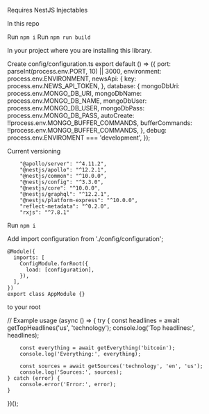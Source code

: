 Requires NestJS Injectables

In this repo

Run `npm i`
Run `npm run build`

In your project where you are installing this library.

Create
config/configuration.ts
export default () => ({
    port: parseInt(process.env.PORT, 10) || 3000,
    environment: process.env.ENVIRONMENT,
    newsApi: {
        key: process.env.NEWS_API_TOKEN,
    },
    database: {
        mongoDbUri: process.env.MONGO_DB_URI,
        mongoDbName: process.env.MONGO_DB_NAME,
        mongoDbUser: process.env.MONGO_DB_USER,
        mongoDbPass: process.env.MONGO_DB_PASS,
        autoCreate: !!process.env.MONGO_BUFFER_COMMANDS,
        bufferCommands: !!process.env.MONGO_BUFFER_COMMANDS,
    },
    debug: process.env.ENVIROMENT === 'development',
  });

Current versioning
``` 
    "@apollo/server": "^4.11.2",
    "@nestjs/apollo": "^12.2.1",
    "@nestjs/common": "^10.0.0",
    "@nestjs/config": "^3.3.0",
    "@nestjs/core": "^10.0.0",
    "@nestjs/graphql": "^12.2.1",
    "@nestjs/platform-express": "^10.0.0",
    "reflect-metadata": "^0.2.0",
    "rxjs": "^7.8.1"
```

Run `npm i`

Add
import configuration from './config/configuration';

```
@Module({
  imports: [
    ConfigModule.forRoot({
      load: [configuration],
    }),
  ],
})
export class AppModule {}
```
to your root


// Example usage
(async () => {
    try {
        const headlines = await getTopHeadlines('us', 'technology');
        console.log('Top headlines:', headlines);

        const everything = await getEverything('bitcoin');
        console.log('Everything:', everything);

        const sources = await getSources('technology', 'en', 'us');
        console.log('Sources:', sources);
    } catch (error) {
        console.error('Error:', error);
    }
})();



